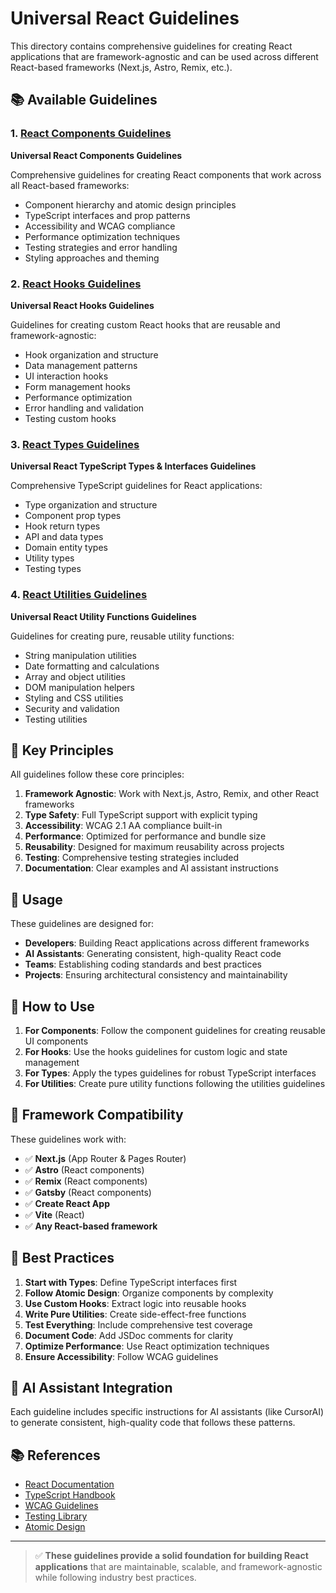 # Universal React Guidelines

This directory contains comprehensive guidelines for creating React applications that are framework-agnostic and can be used across different React-based frameworks (Next.js, Astro, Remix, etc.).

## 📚 Available Guidelines

### 1. [React Components Guidelines](./ai_component_guidelines.md)
**Universal React Components Guidelines**

Comprehensive guidelines for creating React components that work across all React-based frameworks:
- Component hierarchy and atomic design principles
- TypeScript interfaces and prop patterns
- Accessibility and WCAG compliance
- Performance optimization techniques
- Testing strategies and error handling
- Styling approaches and theming

### 2. [React Hooks Guidelines](./ai_react_hooks_guidelines.md)
**Universal React Hooks Guidelines**

Guidelines for creating custom React hooks that are reusable and framework-agnostic:
- Hook organization and structure
- Data management patterns
- UI interaction hooks
- Form management hooks
- Performance optimization
- Error handling and validation
- Testing custom hooks

### 3. [React Types Guidelines](./ai_react_types_guidelines.md)
**Universal React TypeScript Types & Interfaces Guidelines**

Comprehensive TypeScript guidelines for React applications:
- Type organization and structure
- Component prop types
- Hook return types
- API and data types
- Domain entity types
- Utility types
- Testing types

### 4. [React Utilities Guidelines](./ai_react_utilities_guidelines.md)
**Universal React Utility Functions Guidelines**

Guidelines for creating pure, reusable utility functions:
- String manipulation utilities
- Date formatting and calculations
- Array and object utilities
- DOM manipulation helpers
- Styling and CSS utilities
- Security and validation
- Testing utilities

## 🎯 Key Principles

All guidelines follow these core principles:

1. **Framework Agnostic**: Work with Next.js, Astro, Remix, and other React frameworks
2. **Type Safety**: Full TypeScript support with explicit typing
3. **Accessibility**: WCAG 2.1 AA compliance built-in
4. **Performance**: Optimized for performance and bundle size
5. **Reusability**: Designed for maximum reusability across projects
6. **Testing**: Comprehensive testing strategies included
7. **Documentation**: Clear examples and AI assistant instructions

## 🚀 Usage

These guidelines are designed for:
- **Developers**: Building React applications across different frameworks
- **AI Assistants**: Generating consistent, high-quality React code
- **Teams**: Establishing coding standards and best practices
- **Projects**: Ensuring architectural consistency and maintainability

## 📖 How to Use

1. **For Components**: Follow the component guidelines for creating reusable UI components
2. **For Hooks**: Use the hooks guidelines for custom logic and state management
3. **For Types**: Apply the types guidelines for robust TypeScript interfaces
4. **For Utilities**: Create pure utility functions following the utilities guidelines

## 🔧 Framework Compatibility

These guidelines work with:
- ✅ **Next.js** (App Router & Pages Router)
- ✅ **Astro** (React components)
- ✅ **Remix** (React components)
- ✅ **Gatsby** (React components)
- ✅ **Create React App**
- ✅ **Vite** (React)
- ✅ **Any React-based framework**

## 📝 Best Practices

1. **Start with Types**: Define TypeScript interfaces first
2. **Follow Atomic Design**: Organize components by complexity
3. **Use Custom Hooks**: Extract logic into reusable hooks
4. **Write Pure Utilities**: Create side-effect-free functions
5. **Test Everything**: Include comprehensive test coverage
6. **Document Code**: Add JSDoc comments for clarity
7. **Optimize Performance**: Use React optimization techniques
8. **Ensure Accessibility**: Follow WCAG guidelines

## 🤖 AI Assistant Integration

Each guideline includes specific instructions for AI assistants (like CursorAI) to generate consistent, high-quality code that follows these patterns.

## 📚 References

- [React Documentation](https://react.dev/)
- [TypeScript Handbook](https://www.typescriptlang.org/docs/)
- [WCAG Guidelines](https://www.w3.org/WAI/WCAG21/quickref/)
- [Testing Library](https://testing-library.com/)
- [Atomic Design](https://atomicdesign.bradfrost.com/)

---

> ✅ **These guidelines provide a solid foundation for building React applications** that are maintainable, scalable, and framework-agnostic while following industry best practices.
